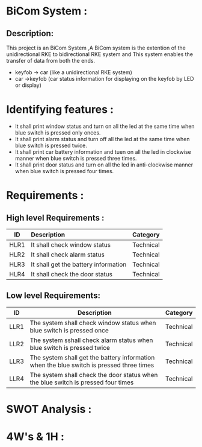 # BiCom System :

## Description:

  This project is an BiCom System ,A BiCom system is the extention of the unidirectional RKE to bidirectional RKE system and This system enables the transfer of data from both the ends.
 * keyfob -> car (like a unidirectional RKE system) 
 * car ->keyfob (car status information for displaying on the keyfob by LED or display) 

# Identifying features :
* It shall print window status and turn on all the led at the same time when blue switch is pressed only onces.
* It shall print alarm status and turn off all the led at the same time when blue switch is pressed twice.
* It shall print car battery information and tuen on all the led in clockwise manner when blue switch is pressed three times.
* It shall print door status and turn on all the led in anti-clockwise manner when blue switch is pressed four times.


# Requirements :
## High level Requirements :
|    ID                        |              Description                  | Category   | 
 |-------------------------------|:------------------------------------------|------------|
 | HLR1                          | It shall check window status  | Technical |
 |  HLR2                        | It shall check alarm status  | Technical |
 | HLR3                          |It shall get the battery information| Technical |
 | HLR4                          | It shall check the door status | Technical |

 
## Low level Requirements:
|    ID      |              Description                  |  Category   | 
|-------------------------------|------------------------------------------| ---------------- |
| LLR1 | The system shall check window status when blue switch is pressed once |  Technical |
| LLR2 |The system sshall check alarm status when blue switch is pressed twice |  Technical |
| LLR3 | The system shall get the battery information when the blue switch is pressed three times|  Technical |
| LLR4 |The system shall check the door status when the blue switch is pressed four times|  Technical |

# SWOT Analysis :

# 4W's & 1H :
